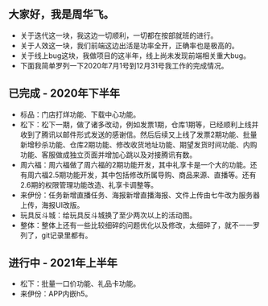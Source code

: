 ## 大家好，我是周华飞。
* 关于迭代这一块，我这边一切顺利，一切都在按部就班的进行。
* 关于人效这一块，我们前端这边出活是功率全开，正确率也是极高的。
* 关于线上bug这块，我做项目的这半年，线上尚未发现前端相关重大bug。
* 下面我简单罗列一下2020年7月1号到12月31号我工作的完成情况。
## 已完成 - 2020年下半年
* 标品：门店打烊功能、下载中心功能。
* 松下：松下一期，做了诸多改动，例如发票1期，仓库1期等，已经顺利上线并收到了腾讯以邮件形式发送的感谢信。然后后续又上线了发票2期功能、批量新增秒杀功能、仓库2期功能、修改收货地址功能、期望发货时间功能、内购功能、客服做成独立页面并增加心跳以及对接腾讯有数。
* 周六福：周六福做了周六福的2期功能开发，其中礼享卡是一个大的功能。还有周六福2.5期功能开发，其中包括修改所属导购、商品来源、直播等。还有2.6期的权限管理功能改造、礼享卡调整等。
* 来伊份：任务新增直播任务、海报新增直播海报、文件上传由七牛改为服务器上传，海报UI改版。
* 玩具反斗城：给玩具反斗城换了至少两次以上的活动图。
* 整体：整体上还有一些比较细碎的问题优化以及修改，太细碎了，就不一一罗列了，git记录里都有。
## 进行中 - 2021年上半年
* 松下：批量一口价功能、礼品卡功能。
* 来伊份：APP内嵌h5。
